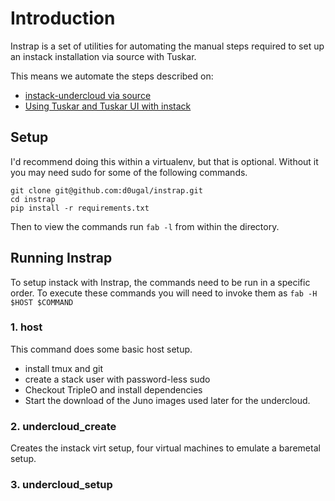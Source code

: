 # Introduction

Instrap is a set of utilities for automating the manual steps
required to set up an instack installation via source with
Tuskar.

This means we automate the steps described on:

- [instack-undercloud via source](https://github.com/agroup/instack-undercloud/blob/master/README-source.md)
- [Using Tuskar and Tuskar UI with instack](https://wiki.openstack.org/wiki/Tuskar/Instack)


## Setup

I'd recommend doing this within a virtualenv, but that is
optional. Without it you may need sudo for some of the following
commands.

    git clone git@github.com:d0ugal/instrap.git
    cd instrap
    pip install -r requirements.txt

Then to view the commands run `fab -l` from within the directory.


## Running Instrap

To setup instack with Instrap, the commands need to be run in a
specific order. To execute these commands you will need to invoke
them as `fab -H $HOST $COMMAND`

### 1. host

This command does some basic host setup.

- install tmux and git
- create a stack user with password-less sudo
- Checkout TripleO and install dependencies
- Start the download of the Juno images used later for the
  undercloud.

### 2. undercloud_create

Creates the instack virt setup, four virtual machines to emulate
a baremetal setup.


### 3. undercloud_setup


